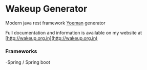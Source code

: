 # Wakeup Generator
Modern java rest framework [Yoeman](http://yeoman.io/) generator

Full documentation and information is available on my website at [http://wakeup.org.in](http://wakeup.org.in)

### Frameworks
-Spring / Spring boot
